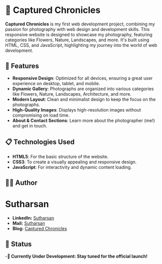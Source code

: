 # 📸 Captured Chronicles

**Captured Chronicles** is my first web development project, combining my passion for photography with web design and development skills. This responsive website is designed to showcase my photography, featuring categories like Flowers, Nature, Landscapes, and more. It's built using HTML, CSS, and JavaScript, highlighting my journey into the world of web development.

## 🌟 Features

- **Responsive Design**: Optimized for all devices, ensuring a great user experience on desktop, tablet, and mobile.
- **Dynamic Gallery**: Photographs are organized into various categories like Flowers, Nature, Landscapes, Architecture, and more.
- **Modern Layout**: Clean and minimalist design to keep the focus on the photographs.
- **High-Quality Images**: Displays high-resolution images without compromising on load time.
- **About & Contact Sections**: Learn more about the photographer (me!) and get in touch.

## 📋 Technologies Used

- **HTML5**: For the basic structure of the website.
- **CSS3**: To create a visually appealing and responsive design.
- **JavaScript**: For interactivity and dynamic content loading.

## 👨‍💻 Author
# Sutharsan

- **LinkedIn:** [Sutharsan](https://www.linkedin.com/in/ssutharsan20/)
- **Mail:** [Sutharsan](mailto:s.sutharsan.201104@gmail.com)
- **Blog:** [Captured Chronicles](https://pixelpioneersuthar.blogspot.com/)
  
## 📅 Status
-**🚧 Currently Under Development: Stay tuned for the official launch!**
